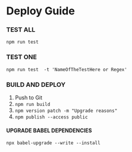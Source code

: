 # Deploy Guide

### TEST ALL
```
npm run test
```
### TEST ONE
```
npm run test  -t 'NameOfTheTestHere or Regex'
```
### BUILD AND DEPLOY
1. Push to Git
2. `npm run build`
3. `npm version patch -m "Upgrade reasons"`
4. `npm publish --access public`


#### UPGRADE BABEL DEPENDENCIES
```
npx babel-upgrade --write --install
```